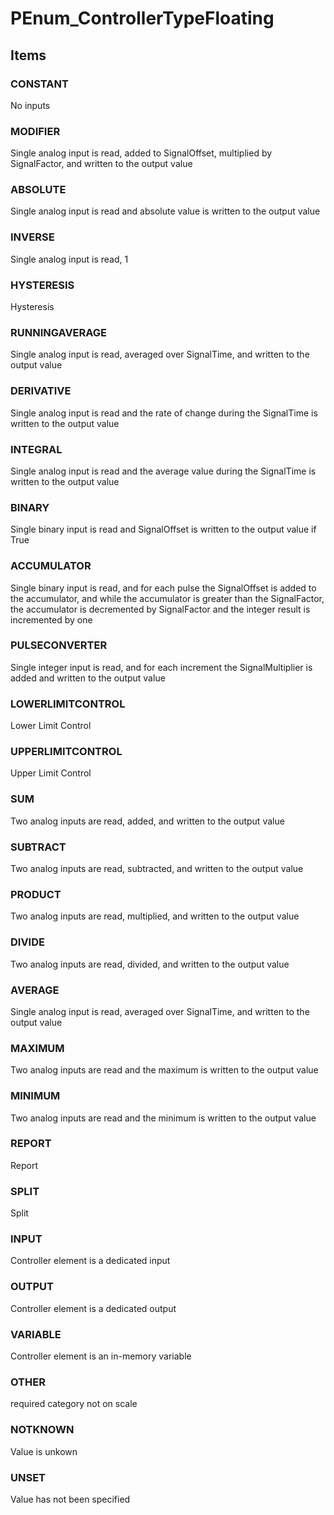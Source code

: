 # PEnum_ControllerTypeFloating
<!-- end of short definition -->

## Items

### CONSTANT
No inputs

### MODIFIER
Single analog input is read, added to SignalOffset, multiplied by SignalFactor, and written to the output value

### ABSOLUTE
Single analog input is read and absolute value is written to the output value

### INVERSE
Single analog input is read, 1

### HYSTERESIS
Hysteresis

### RUNNINGAVERAGE
Single analog input is read, averaged over SignalTime, and written to the output value

### DERIVATIVE
Single analog input is read and the rate of change during the SignalTime is written to the output value

### INTEGRAL
Single analog input is read and the average value during the SignalTime is written to the output value

### BINARY
Single binary input is read and SignalOffset is written to the output value if True

### ACCUMULATOR
Single binary input is read, and for each pulse the SignalOffset is added to the accumulator, and while the accumulator is greater than the SignalFactor, the accumulator is decremented by SignalFactor and the integer result is incremented by one

### PULSECONVERTER
Single integer input is read, and for each increment the SignalMultiplier is added and written to the output value

### LOWERLIMITCONTROL
Lower Limit Control

### UPPERLIMITCONTROL
Upper Limit Control

### SUM
Two analog inputs are read, added, and written to the output value

### SUBTRACT
Two analog inputs are read, subtracted, and written to the output value

### PRODUCT
Two analog inputs are read, multiplied, and written to the output value

### DIVIDE
Two analog inputs are read, divided, and written to the output value

### AVERAGE
Single analog input is read, averaged over SignalTime, and written to the output value

### MAXIMUM
Two analog inputs are read and the maximum is written to the output value

### MINIMUM
Two analog inputs are read and the minimum is written to the output value

### REPORT
Report

### SPLIT
Split

### INPUT
Controller element is a dedicated input

### OUTPUT
Controller element is a dedicated output

### VARIABLE
Controller element is an in-memory variable

### OTHER
required category not on scale

### NOTKNOWN
Value is unkown

### UNSET
Value has not been specified
